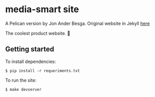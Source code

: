 # media-smart site

A Pelican version by Jon Ander Besga. Original website in Jekyll [here](https://github.com/mediasmart/site/)

The coolest product website. 🍺

## Getting started

To install dependencies:

```
$ pip install -r requeriments.txt 
```

To run the site:

```
$ make devserver
```
